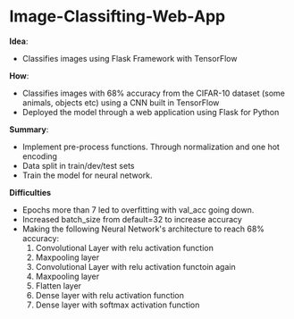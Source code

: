 # Image-Classifting-Web-App
 
 **Idea**: 
- Classifies images using Flask Framework with TensorFlow

**How**:
- Classifies images with 68% accuracy from the CIFAR-10 dataset (some animals, objects etc) using a CNN built in TensorFlow
- Deployed the model through a web application using Flask for Python

**Summary**:
- Implement pre-process functions. Through normalization and one hot encoding
- Data split in train/dev/test sets
- Train the model for neural network.

**Difficulties**
- Epochs more than 7 led to overfitting with val_acc going down.
- Increased batch_size from default=32 to increase accuracy
- Making the following Neural Network's architecture to reach 68% accuracy:
  1. Convolutional Layer with relu activation function
  2. Maxpooling layer
  3. Convolutional Layer with relu activation functoin again
  4. Maxpooling layer
  5. Flatten layer
  6. Dense layer with relu activation function
  7. Dense layer with softmax activation function
 
